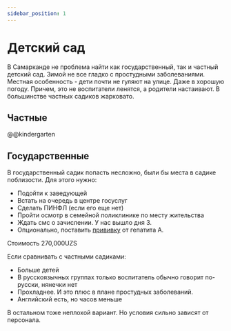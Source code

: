 ```yaml
---
sidebar_position: 1
---
```


# Детский сад

В Самарканде не проблема найти как государственный, так и частный детский сад.
Зимой не все гладко с простудными заболеваниями. Местная особенность - дети
почти не гуляют на улице. Даже в хорошую погоду. Причем, это не воспитатели
ленятся, а родители настаивают. В большинстве частных садиков жарковато.

## Частные

@@kindergarten

## Государственные

В государственный садик попасть несложно, были бы места в садике поблизости. Для
этого нужно:

- Подойти к заведующей
- Встать на очередь в центре госуслуг
- Сделать ПИНФЛ (если его еще нет)
- Пройти осмотр в семейной поликлинике по месту жительства
- Ждать смс о зачислении. У нас вышло дня 3.
- Опционально, поставить [прививку](../services/medicine.md#вакцинация) от
  гепатита А.

Стоимость 270,000UZS

Если сравнивать с частными садиками:

- Больше детей
- В русскоязычных группах только воспитатель обычно говорит по-русски, нянечки
  нет
- Прохладнее. И это плюс в плане простудных заболеваний.
- Английский есть, но часов меньше

В остальном тоже неплохой вариант. Но условия сильно зависят от персонала.
